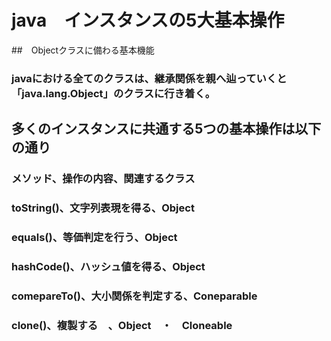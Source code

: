 # java　インスタンスの5大基本操作
##　Objectクラスに備わる基本機能
### javaにおける全てのクラスは、継承関係を親へ辿っていくと「java.lang.Object」のクラスに行き着く。

## 多くのインスタンスに共通する5つの基本操作は以下の通り
### メソッド、操作の内容、関連するクラス
### toString()、文字列表現を得る、Object
### equals()、等価判定を行う、Object
### hashCode()、ハッシュ値を得る、Object
### comepareTo()、大小関係を判定する、Coneparable
### clone()、複製する　、Object　・　Cloneable
